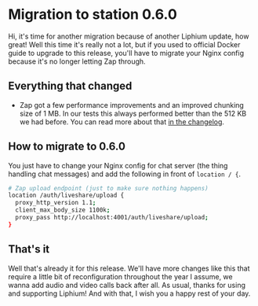 # Migration to station 0.6.0

Hi, it's time for another migration because of another Liphium update, how great! Well this time it's really not a lot, but if you used to official Docker guide to upgrade to this release, you'll have to migrate your Nginx config because it's no longer letting Zap through.

## Everything that changed

- Zap got a few performance improvements and an improved chunking size of 1 MB. In our tests this always performed better than the 512 KB we had before. You can read more about that [in the changelog](https://github.com/Liphium/station/tree/main/CHANGELOG.md).

## How to migrate to 0.6.0

You just have to change your Nginx config for chat server (the thing handling chat messages) and add the following in front of `location / {`.

```sh
# Zap upload endpoint (just to make sure nothing happens)
location /auth/liveshare/upload {
  proxy_http_version 1.1;
  client_max_body_size 1100k;
  proxy_pass http://localhost:4001/auth/liveshare/upload;
}
```

## That's it

Well that's already it for this release. We'll have more changes like this that require a little bit of reconfiguration throughout the year I assume, we wanna add audio and video calls back after all. As usual, thanks for using and supporting Liphium! And with that, I wish you a happy rest of your day.
